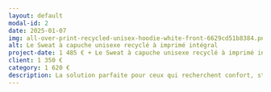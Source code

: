 ```yaml
---
layout: default
modal-id: 2
date: 2025-01-07
img: all-over-print-recycled-unisex-hoodie-white-front-6629cd51b8384.png
alt: Le Sweat à capuche unisexe recyclé à imprimé intégral
project-date: 1 485 € + Le Sweat à capuche unisexe recyclé à imprimé intégral
client: 1 350 €
category: 1 620 €
description: La solution parfaite pour ceux qui recherchent confort, style et polyvalence. Fabriqué avec des matériaux recyclés de haute qualité et conçu avec un design avancé, ce sweat à capuche offre une protection légère tout en assurant un confort optimal.Que ce soit pour une activité en plein air ou une journée décontractée en ville, ce sweat à capuche répond à tous vos besoins avec élégance et praticité. Fabriqué avec soin et engagement envers le confort et l'environnement, ce sweat à capuche unisexe est un choix idéal pour ceux qui veulent allier style et durabilité. Disponible du 2XS au 6XL.
---
```

